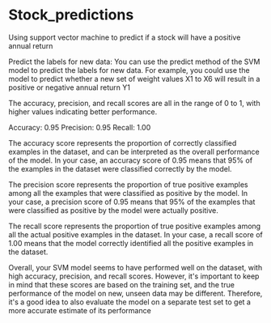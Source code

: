 # Stock_predictions
Using support vector machine to predict if a stock will have a positive annual return


Predict the labels for new data: You can use the predict method of the SVM model to predict the labels for new data. For example, you could use the model to predict whether a new set of weight values X1 to X6 will result in a positive or negative annual return Y1


The accuracy, precision, and recall scores are all in the range of 0 to 1, with higher values indicating better performance.

Accuracy: 0.95
Precision: 0.95
Recall: 1.00

The accuracy score represents the proportion of correctly classified examples in the dataset, and can be interpreted as the overall performance of the model. In your case, an accuracy score of 0.95 means that 95% of the examples in the dataset were classified correctly by the model.

The precision score represents the proportion of true positive examples among all the examples that were classified as positive by the model. In your case, a precision score of 0.95 means that 95% of the examples that were classified as positive by the model were actually positive.

The recall score represents the proportion of true positive examples among all the actual positive examples in the dataset. In your case, a recall score of 1.00 means that the model correctly identified all the positive examples in the dataset.

Overall, your SVM model seems to have performed well on the dataset, with high accuracy, precision, and recall scores. However, it's important to keep in mind that these scores are based on the training set, and the true performance of the model on new, unseen data may be different. Therefore, it's a good idea to also evaluate the model on a separate test set to get a more accurate estimate of its performance
